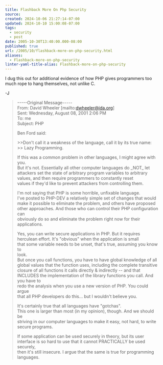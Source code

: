 ```yaml
---
title: Flashback More On Php Security
source: 
created: 2024-10-06 21:27:14-07:00
updated: 2024-10-10 15:00:08-07:00
tags:
  - security
  - post
date: 2005-10-30T13:40:00.000-08:00
published: true
url: /2005/10/flashback-more-on-php-security.html
aliases:
  - Flashback-more-on-php-security
linter-yaml-title-alias: Flashback-more-on-php-security
---
```



I dug this out for additional evidence of how PHP gives programmers too much rope to hang themselves, not unlike C.  
  
\-J  
  

>   
> \-----Original Message-----  
> From: David Wheeler \[mailto:dwheeler@ida.org\]  
> Sent: Wednesday, August 08, 2001 2:06 PM  
> To: me  
> Subject: PHP  
>   
> Ben Ford said:  
>   
> \>>Don't call it a weakness of the language, call it by its true name:  
> \>> Lazy Programming.  
>   
> If this was a common problem in other languages, I might agree with you.  
> But it's not. Essentially all other computer languages do \_NOT\_ let  
> attackers set the state of arbitrary program variables to arbitrary  
> values, and then require programmers to constantly reset  
> values if they'd like to prevent attackers from controlling them.  
>   
> I'm not saying that PHP is some horrible, unfixable language.  
> I've posted to PHP-DEV a relatively simple set of changes that would  
> make it possible to eliminate the problem, and others have proposed  
> other approaches. And those who can control their PHP configuration can  
> obviously do so and eliminate the problem right now for their  
> applications.  
>   
> Yes, you can write secure applications in PHP. But it requires  
> herculean effort. It's "obvious" when the application is small  
> that some variable needs to be unset, that's true, assuming you know to  
> look.  
> But once you call functions, you have to have global knowledge of all  
> global values that the function uses, including the complete transitive  
> closure of all functions it calls directly & indirectly -- and that  
> INCLUDES the implementation of the library functions you call. And you have to  
> redo the analysis when you use a new version of PHP. You could argue  
> that all PHP developers do this... but I wouldn't believe you.  
>   
> It's certainly true that all languages have "gotchas".  
> This one is larger than most (in my opinion), though. And we should be  
> striving in our computer languages to make it easy, not hard, to write  
> secure programs.  
>   
> If some application can be used securely in theory, but its user  
> interface is so hard to use that it cannot PRACTICALLY be used securely,  
> then it's still insecure. I argue that the same is true for programming languages.